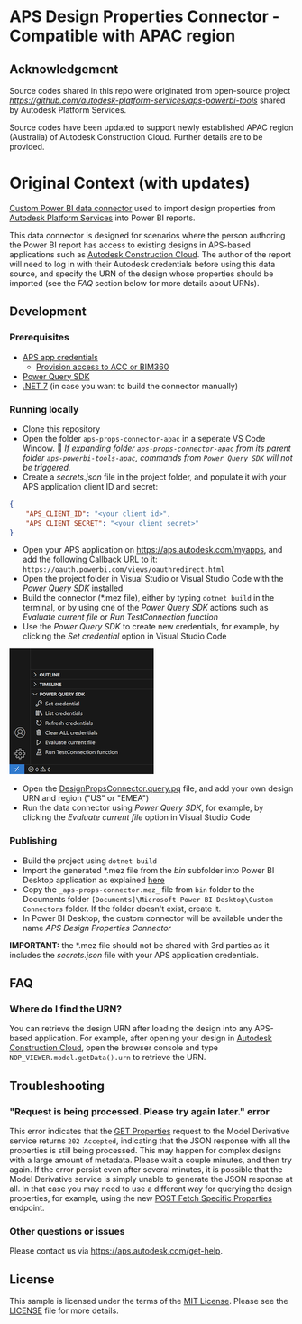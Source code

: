 # APS Design Properties Connector - Compatible with APAC region

## Acknowledgement
Source codes shared in this repo were originated from open-source project _https://github.com/autodesk-platform-services/aps-powerbi-tools_ shared by Autodesk Platform Services.

Source codes have been updated to support newly established APAC region (Australia) of Autodesk Construction Cloud. Further details are to be provided.

# Original Context (with updates)

[Custom Power BI data connector](https://learn.microsoft.com/en-us/power-bi/connect-data/desktop-connector-extensibility) used to import design properties from [Autodesk Platform Services](https://aps.autodesk.com) into Power BI reports.

This data connector is designed for scenarios where the person authoring the Power BI report has access to existing designs in APS-based applications such as [Autodesk Construction Cloud](https://construction.autodesk.com). The author of the report will need to log in with their Autodesk credentials before using this data source, and specify the URN of the design whose properties should be imported (see the _FAQ_ section below for more details about URNs).

## Development

### Prerequisites

- [APS app credentials](https://forge.autodesk.com/en/docs/oauth/v2/tutorials/create-app)
  - [Provision access to ACC or BIM360](https://tutorials.autodesk.io/#provision-access-in-other-products)
- [Power Query SDK](https://learn.microsoft.com/en-us/power-query/install-sdk)
- [.NET 7](https://dotnet.microsoft.com/en-us/download/dotnet/7.0) (in case you want to build the connector manually)

### Running locally

- Clone this repository
- Open the folder `aps-props-connector-apac` in a seperate VS Code Window. :triangular_flag_on_post: _If expanding folder `aps-props-connector-apac` from its parent folder `aps-powerbi-tools-apac`, commands from `Power Query SDK` will not be triggered._
- Create a _secrets.json_ file in the project folder, and populate it with your APS application client ID and secret:

```json
{
    "APS_CLIENT_ID": "<your client id>",
    "APS_CLIENT_SECRET": "<your client secret>"
}
```

- Open your APS application on https://aps.autodesk.com/myapps, and add the following Callback URL to it: `https://oauth.powerbi.com/views/oauthredirect.html`
- Open the project folder in Visual Studio or Visual Studio Code with the _Power Query SDK_ installed
- Build the connector (*.mez file), either by typing `dotnet build` in the terminal, or by using one of the _Power Query SDK_
actions such as _Evaluate current file_ or _Run TestConnection function_
- Use the _Power Query SDK_ to create new credentials, for example, by clicking the _Set credential_ option in Visual Studio Code

![Set credential](./docs/set-credential.png)

- Open the [DesignPropsConnector.query.pq](./DesignPropsConnector.query.pq) file, and add your own design URN and region ("US" or "EMEA")
- Run the data connector using  _Power Query SDK_, for example, by clicking the _Evaluate current file_ option in Visual Studio Code

### Publishing

- Build the project using `dotnet build`
- Import the generated *.mez file from the _bin_ subfolder into Power BI Desktop application as explained [here](https://learn.microsoft.com/en-us/power-bi/connect-data/desktop-connector-extensibility#custom-connectors)
- Copy the `_aps-props-connector.mez_` file from `bin` folder to the Documents folder `[Documents]\Microsoft Power BI Desktop\Custom Connectors` folder. If the folder doesn't exist, create it.
- In Power BI Desktop, the custom connector will be available under the name _APS Design Properties Connector_


**IMPORTANT:** the *.mez file should not be shared with 3rd parties as it includes the _secrets.json_ file with your APS application credentials.

## FAQ

### Where do I find the URN?

You can retrieve the design URN after loading the design into any APS-based application. For example, after opening your design in [Autodesk Construction Cloud](https://construction.autodesk.com), open the browser console and type `NOP_VIEWER.model.getData().urn` to retrieve the URN.

## Troubleshooting

### "Request is being processed. Please try again later." error

This error indicates that the [GET Properties](https://aps.autodesk.com/en/docs/model-derivative/v2/reference/http/metadata/urn-metadata-guid-properties-GET/) request to the Model Derivative service returns `202 Accepted`, indicating that the JSON response with all the properties is still being processed. This may happen for complex designs with a large amount of metadata. Please wait a couple minutes, and then try again. If the error persist even after several minutes, it is possible that the Model Derivative service is simply unable to generate the JSON response at all. In that case you may need to use a different way for querying the design properties, for example, using the new [POST Fetch Specific Properties](https://aps.autodesk.com/en/docs/model-derivative/v2/reference/http/metadata/urn-metadata-guid-properties-query-POST/) endpoint.

### Other questions or issues

Please contact us via https://aps.autodesk.com/get-help.

## License

This sample is licensed under the terms of the [MIT License](http://opensource.org/licenses/MIT). Please see the [LICENSE](LICENSE) file for more details.
